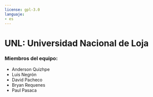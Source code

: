 ```yaml
---
license: gpl-3.0
languaje:
- es
---
```

# UNL: Universidad Nacional de Loja

### Miembros del equipo:
- Anderson Quizhpe <br>
- Luis Negrón <br>
- David Pacheco <br>
- Bryan Requenes <br>
- Paul Pasaca
<br><br>

